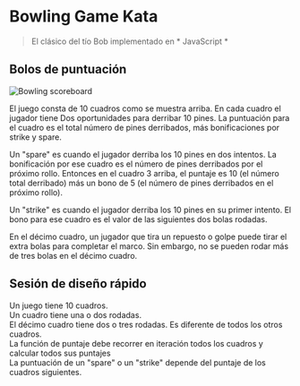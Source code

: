 Bowling Game Kata
=================
> El clásico del tío Bob implementado en * JavaScript *

[bowling-score]: http://www.wpclipart.com/recreation/sports/bowling/bowling_scoresheet_example.png "bowling score card"


## Bolos de puntuación

![Bowling scoreboard][bowling-score]

El juego consta de 10 cuadros como se muestra arriba. En cada cuadro el jugador tiene
Dos oportunidades para derribar 10 pines. La puntuación para el cuadro es el total
número de pines derribados, más bonificaciones por strike y spare.

Un "spare" es cuando el jugador derriba los 10 pines en dos intentos. La bonificación por
ese cuadro es el número de pines derribados por el próximo rollo. Entonces en el cuadro 3
arriba, el puntaje es 10 (el número total derribado) más un bono de 5 (el
número de pines derribados en el próximo rollo).

Un "strike" es cuando el jugador derriba los 10 pines en su primer intento. El bono
para ese cuadro es el valor de las siguientes dos bolas rodadas.

En el décimo cuadro, un jugador que tira un repuesto o golpe puede tirar el extra
bolas para completar el marco. Sin embargo, no se pueden rodar más de tres bolas en el décimo cuadro.



## Sesión de diseño rápido
 
Un juego tiene 10 cuadros.  
Un cuadro tiene una o dos rodadas.  
El décimo cuadro tiene dos o tres rodadas. Es diferente de todos los otros cuadros.  
La función de puntaje debe recorrer en iteración todos los cuadros y calcular todos sus puntajes  
La puntuación de un "spare" o un "strike" depende del puntaje de los cuadros siguientes.

